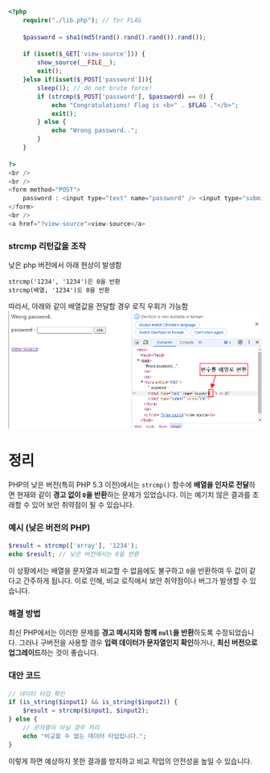 ```php
<?php
    require("./lib.php"); // for FLAG

    $password = sha1(md5(rand().rand().rand()).rand());

    if (isset($_GET['view-source'])) {
        show_source(__FILE__);
        exit();
    }else if(isset($_POST['password'])){
        sleep(1); // do not brute force!
        if (strcmp($_POST['password'], $password) == 0) {
            echo "Congratulations! Flag is <b>" . $FLAG ."</b>";
            exit();
        } else {
            echo "Wrong password..";
        }
    }

?>
<br />
<br />
<form method="POST">
    password : <input type="text" name="password" /> <input type="submit" value="chk">
</form>
<br />
<a href="?view-source">view-source</a>
```

### strcmp 리턴값을 조작
낮은 php 버전에서 아래 현상이 발생함
```
strcmp('1234', '1234')은 0을 반환
strcmp(배열, '1234')도 0을 반환
```

따라서, 아래와 같이 배열값을 전달할 경우 로직 우회가 가능함
![alt text](image.png)

# 정리
PHP의 낮은 버전(특히 PHP 5.3 이전)에서는 `strcmp()` 함수에 **배열을 인자로 전달**하면 현재와 같이 **경고 없이 `0`을 반환**하는 문제가 있었습니다. 이는 예기치 않은 결과를 초래할 수 있어 보안 취약점이 될 수 있습니다.

### 예시 (낮은 버전의 PHP)

```php
$result = strcmp(['array'], '1234'); 
echo $result; // 낮은 버전에서는 0을 반환
```

이 상황에서는 배열을 문자열과 비교할 수 없음에도 불구하고 `0`을 반환하여 두 값이 같다고 간주하게 됩니다. 이로 인해, 비교 로직에서 보안 취약점이나 버그가 발생할 수 있습니다.

### 해결 방법

최신 PHP에서는 이러한 문제를 **경고 메시지와 함께 `null`을 반환**하도록 수정되었습니다. 그러나 구버전을 사용할 경우 **입력 데이터가 문자열인지 확인**하거나, **최신 버전으로 업그레이드**하는 것이 좋습니다.

### 대안 코드

```php
// 데이터 타입 확인
if (is_string($input1) && is_string($input2)) {
    $result = strcmp($input1, $input2);
} else {
    // 문자열이 아닐 경우 처리
    echo "비교할 수 없는 데이터 타입입니다.";
}
```

이렇게 하면 예상하지 못한 결과를 방지하고 비교 작업의 안전성을 높일 수 있습니다.
